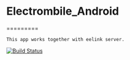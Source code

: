 # Electrombile_Android
=========

```
This app works together with eelink server.
```

[![Build Status](https://travis-ci.org/floydpink/Mantis-CI.svg?branch=master)](https://travis-ci.org/floydpink/Mantis-CI)
